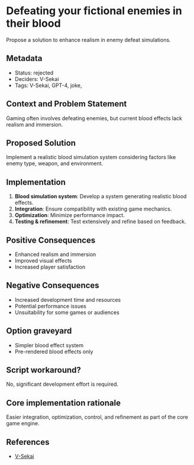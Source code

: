 # Defeating your fictional enemies in their blood

Propose a solution to enhance realism in enemy defeat simulations.

## Metadata

- Status: rejected <!-- draft | proposed | rejected | accepted | deprecated | superseded by -->
- Deciders: V-Sekai
- Tags: V-Sekai, GPT-4, joke,

## Context and Problem Statement

Gaming often involves defeating enemies, but current blood effects lack realism and immersion.

## Proposed Solution

Implement a realistic blood simulation system considering factors like enemy type, weapon, and environment.

## Implementation

1. **Blood simulation system**: Develop a system generating realistic blood effects.
2. **Integration**: Ensure compatibility with existing game mechanics.
3. **Optimization**: Minimize performance impact.
4. **Testing & refinement**: Test extensively and refine based on feedback.

## Positive Consequences

- Enhanced realism and immersion
- Improved visual effects
- Increased player satisfaction

## Negative Consequences

- Increased development time and resources
- Potential performance issues
- Unsuitability for some games or audiences

## Option graveyard

- Simpler blood effect system
- Pre-rendered blood effects only

## Script workaround?

No, significant development effort is required.

## Core implementation rationale

Easier integration, optimization, control, and refinement as part of the core game engine.

## References

- [V-Sekai](https://v-sekai.org/)